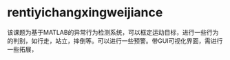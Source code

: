 # rentiyichangxingweijiance
该课题为基于MATLAB的异常行为检测系统，可以框定运动目标，进行一些行为的判别，如行走，站立，摔倒等。可以进行一些预警。带GUI可视化界面，需进行一些拓展，
